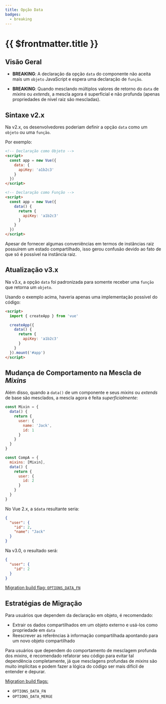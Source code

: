 ```yaml
---
title: Opção Data
badges:
  - breaking
---
```


# {{ $frontmatter.title }} <MigrationBadges :badges="$frontmatter.badges" />

## Visão Geral

- **BREAKING**: A declaração da opção `data` do componente não aceita mais um `objeto` JavaScript e espera uma declaração de `função`.

- **BREAKING**: Quando mesclando múltiplos valores de retorno do `data` de _mixins_ ou _extends_, a mescla agora é superficial e não profunda (apenas propriedades de nível raiz são mescladas).

## Sintaxe v2.x

Na v2.x, os desenvolvedores poderiam definir a opção `data` como um `objeto` ou uma `função`.

Por exemplo:

```html
<!-- Declaração como Objeto -->
<script>
  const app = new Vue({
    data: {
      apiKey: 'a1b2c3'
    }
  })
</script>

<!-- Declaração como Função -->
<script>
  const app = new Vue({
    data() {
      return {
        apiKey: 'a1b2c3'
      }
    }
  })
</script>
```

Apesar de fornecer algumas conveniências em termos de instâncias raiz possuirem um estado compartilhado, isso gerou confusão devido ao fato de que só é possível na instância raiz.

## Atualização v3.x

Na v3.x, a opção `data` foi padronizada para somente receber uma `função` que retorna um `objeto`.

Usando o exemplo acima, haveria apenas uma implementação possível do código:

```html
<script>
  import { createApp } from 'vue'

  createApp({
    data() {
      return {
        apiKey: 'a1b2c3'
      }
    }
  }).mount('#app')
</script>
```

## Mudança de Comportamento na Mescla de _Mixins_

Além disso, quando a `data()` de um componente e seus _mixins_ ou _extends_ de base são mesclados, a mescla agora é feita *superficialmente*:

```js
const Mixin = {
  data() {
    return {
      user: {
        name: 'Jack',
        id: 1
      }
    }
  }
}

const CompA = {
  mixins: [Mixin],
  data() {
    return {
      user: {
        id: 2
      }
    }
  }
}
```

No Vue 2.x, a `$data` resultante seria:

```json
{
  "user": {
    "id": 2,
    "name": "Jack"
  }
}
```

Na v3.0, o resultado será:

```json
{
  "user": {
    "id": 2
  }
}
```

[Migration build flag: `OPTIONS_DATA_FN`](migration-build.html#compat-configuration)

## Estratégias de Migração

Para usuários que dependem da declaração em objeto, é recomendado:

- Extrair os dados compartilhados em um objeto externo e usá-los como propriedade em `data`
- Reescrever as referências à informação compartilhada apontando para um novo objeto compartilhado

Para usuários que dependem do comportamento de mesclagem profunda dos _mixins_, é recomendado refatorar seu código para evitar tal dependência completamente, já que mesclagens profundas de _mixins_ são muito implícitas e podem fazer a lógica do código ser mais difícil de entender e depurar.

[Migration build flags:](migration-build.html#compat-configuration)

- `OPTIONS_DATA_FN`
- `OPTIONS_DATA_MERGE`
